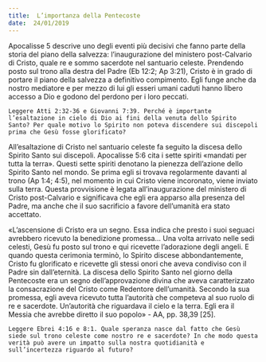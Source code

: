 ```yaml
---
title:  L’importanza della Pentecoste
date:  24/01/2019
---
```


Apocalisse 5 descrive uno degli eventi più decisivi che fanno parte della storia del piano della salvezza: l’inaugurazione del ministero post-Calvario di Cristo, quale re e sommo sacerdote nel santuario celeste. Prendendo posto sul trono alla destra del Padre (Eb 12:2; Ap 3:21), Cristo è in grado di portare il piano della salvezza a definitivo compimento. Egli funge anche da nostro mediatore e per mezzo di lui gli esseri umani caduti hanno libero accesso a Dio e godono del perdono per i loro peccati.

`Leggere Atti 2:32-36 e Giovanni 7:39. Perché è importante l’esaltazione in cielo di Dio ai fini della venuta dello Spirito Santo? Per quale motivo lo Spirito non poteva discendere sui discepoli prima che Gesù fosse glorificato?`

All’esaltazione di Cristo nel santuario celeste fa seguito la discesa dello Spirito Santo sui discepoli. Apocalisse 5:6 cita i sette spiriti «mandati per tutta la terra». Questi sette spiriti denotano la pienezza dell’azione dello Spirito Santo nel mondo. Se prima egli si trovava regolarmente davanti al trono (Ap 1:4; 4:5), nel momento in cui Cristo viene incoronato, viene inviato sulla terra. Questa provvisione è legata all’inaugurazione del ministero di Cristo post-Calvario e significava che egli era apparso alla presenza del Padre, ma anche che il suo sacrificio a favore dell’umanità era stato accettato.

«L’ascensione di Cristo era un segno. Essa indica che presto i suoi seguaci avrebbero ricevuto la benedizione promessa… Una volta arrivato nelle sedi celesti, Gesù fu posto sul trono e qui ricevette l’adorazione degli angeli. E quando questa cerimonia terminò, lo Spirito discese abbondantemente, Cristo fu glorificato e ricevette gli stessi onori che aveva condiviso con il Padre sin dall’eternità. La discesa dello Spirito Santo nel giorno della Pentecoste era un segno dell’approvazione divina che aveva caratterizzato la consacrazione del Cristo come Redentore dell’umanità. Secondo la sua promessa, egli aveva ricevuto tutta l’autorità che competeva al suo ruolo di re e sacerdote. Un’autorità che riguardava il cielo e la terra. Egli era il Messia che avrebbe diretto il suo popolo» - AA, pp. 38,39 [25].

`Leggere Ebrei 4:16 e 8:1. Quale speranza nasce dal fatto che Gesù siede sul trono celeste come nostro re e sacerdote? In che modo questa verità può avere un impatto sulla nostra quotidianità e sull’incertezza riguardo al futuro?`